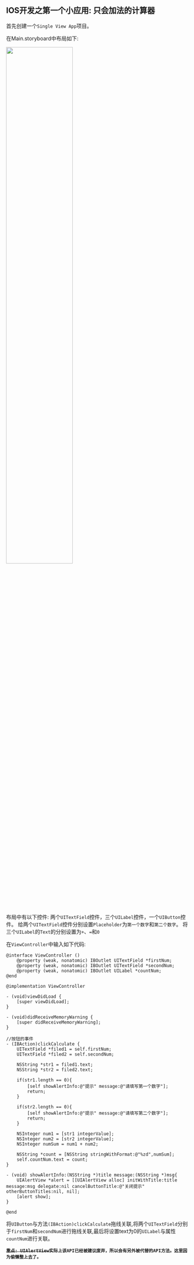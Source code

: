## IOS开发之第一个小应用: 只会加法的计算器

首先创建一个`Single View App`项目。

在Main.storyboard中布局如下:

<img src="/Users/zhengjie/Documents/文档笔记/objective-C/img/img14.png" width=60%/>

布局中有以下控件:
两个`UITextField`控件，三个`UILabel`控件，一个`UIButton`控件。
给两个`UITextField`控件分别设置`Placeholder`为`第一个数字`和`第二个数字`。
将三个`UILabel`的`Text`的分别设置为`+`、`=`和`0`

在`ViewController`中输入如下代码:

```objc
@interface ViewController ()
    @property (weak, nonatomic) IBOutlet UITextField *firstNum;
    @property (weak, nonatomic) IBOutlet UITextField *secondNum;
    @property (weak, nonatomic) IBOutlet UILabel *countNum;
@end

@implementation ViewController

- (void)viewDidLoad {
    [super viewDidLoad];
}

- (void)didReceiveMemoryWarning {
    [super didReceiveMemoryWarning];
}

//按钮的事件
- (IBAction)clickCalculate {
    UITextField *filed1 = self.firstNum;
    UITextField *filed2 = self.secondNum;
    
    NSString *str1 = filed1.text;
    NSString *str2 = filed2.text;
    
    if(str1.length == 0){
        [self showAlertInfo:@"提示" message:@"请填写第一个数字"];
        return;
    }
    
    if(str2.length == 0){
        [self showAlertInfo:@"提示" message:@"请填写第二个数字"];
        return;
    }
    
    NSInteger num1 = [str1 integerValue];
    NSInteger num2 = [str2 integerValue];
    NSInteger numSum = num1 + num2;
    
    NSString *count = [NSString stringWithFormat:@"%zd",numSum];
    self.countNum.text = count;
}

- (void) showAlertInfo:(NSString *)title message:(NSString *)msg{
    UIAlertView *alert = [[UIAlertView alloc] initWithTitle:title message:msg delegate:nil cancelButtonTitle:@"关闭提示" otherButtonTitles:nil, nil];
    [alert show];
}

@end
```

将`UIButton`与方法`(IBAction)clickCalculate`拖线关联,将两个`UITextField`分别于`firstNum`和`secondNum`进行拖线关联,最后将设置text为0的`UILabel`与属性`countNum`进行关联。

**<del>`重点: UIAlertView`</del>`实际上该API已经被建议废弃，所以会有另外被代替的API方法。这里因为偷懒整上去了。`**

